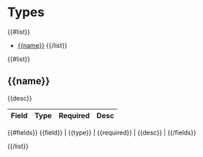 # Types

{{#list}}
- [{{name}}](#{{name}})
{{/list}}

{{#list}}
## {{name}}
{{desc}}

Field     | Type     | Required     | Desc     |
--------- | -------- | ------------ | -------- |
{{#fields}}
{{field}} | {{type}} | {{required}} | {{desc}} |
{{/fields}}


{{/list}}
